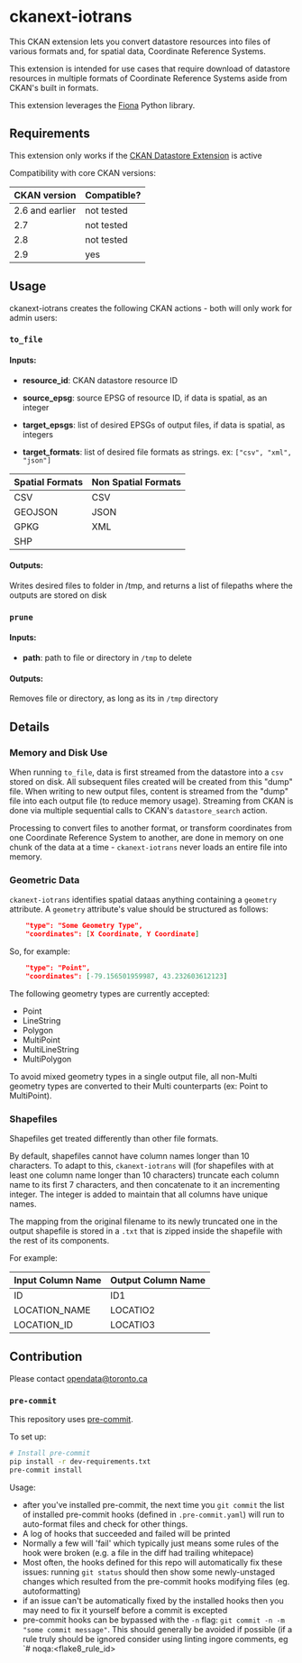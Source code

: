 # ckanext-iotrans

This CKAN extension lets you convert datastore resources into files of various formats and, for spatial data, Coordinate Reference Systems.

This extension is intended for use cases that require download of datastore resources in multiple formats of Coordinate Reference Systems aside from CKAN's built in formats.

This extension leverages the [Fiona](https://pypi.org/project/Fiona/) Python library.

## Requirements

This extension only works if the [CKAN Datastore Extension](https://docs.ckan.org/en/2.9/maintaining/datastore.html) is active

Compatibility with core CKAN versions:

| CKAN version    | Compatible?   |
| --------------- | ------------- |
| 2.6 and earlier | not tested    |
| 2.7             | not tested    |
| 2.8             | not tested    |
| 2.9             | yes    |

## Usage

ckanext-iotrans creates the following CKAN actions - both will only work for admin users:

### `to_file`

#### Inputs:

- **resource_id**: CKAN datastore resource ID

- **source_epsg**: source EPSG of resource ID, if data is spatial, as an integer

- **target_epsgs**: list of desired EPSGs of output files, if data is spatial, as integers

- **target_formats**: list of desired file formats as strings. ex: `["csv", "xml", "json"]`

| Spatial Formats | Non Spatial Formats   |
| --------------- | ------------- |
| CSV             | CSV           |
| GEOJSON         | JSON          |
| GPKG            | XML           |
| SHP             |               |

#### Outputs:

Writes desired files to folder in /tmp, and returns a list of filepaths where the outputs are stored on disk

### `prune`

#### Inputs:

- **path**: path to file or directory in `/tmp` to delete

#### Outputs:

Removes file or directory, as long as its in `/tmp` directory


## Details

### Memory and Disk Use

When running `to_file`, data is first streamed from the datastore into a `csv` stored on disk. All subsequent files created will be created from this "dump" file. When writing to new output files, content is streamed from the "dump" file into each output file (to reduce memory usage). Streaming from CKAN is done via multiple sequential calls to CKAN's `datastore_search` action.

Processing to convert files to another format, or transform coordinates from one Coordinate Reference System to another, are done in memory on one chunk of the data at a time - `ckanext-iotrans` never loads an entire file into memory.

### Geometric Data

`ckanext-iotrans` identifies spatial dataas anything containing a `geometry` attribute. A `geometry` attribute's value should be structured as follows:

```json
    "type": "Some Geometry Type",
    "coordinates": [X Coordinate, Y Coordinate]
```
So, for example:
```json
    "type": "Point",
    "coordinates": [-79.156501959987, 43.232603612123]
```

The following geometry types are currently accepted:
* Point
* LineString
* Polygon
* MultiPoint
* MultiLineString
* MultiPolygon

To avoid mixed geometry types in a single output file, all non-Multi geometry types are converted to their Multi counterparts (ex: Point to MultiPoint).

### Shapefiles

Shapefiles get treated differently than other file formats.

By default, shapefiles cannot have column names longer than 10 characters. To adapt to this, `ckanext-iotrans` will (for shapefiles with at least one column name longer than 10 characters) truncate each column name to its first 7 characters, and then concatenate to it an incrementing integer. The integer is added to maintain that all columns have unique names.

The mapping from the original filename to its newly truncated one in the output shapefile is stored in a `.txt` that is zipped inside the shapefile with the rest of its components.

For example:

| Input Column Name | Output Column Name   |
| ---------------   | ------------- |
| ID                | ID1           |
| LOCATION_NAME     | LOCATIO2      |
| LOCATION_ID       | LOCATIO3      |

## Contribution

Please contact opendata@toronto.ca

### `pre-commit`
This repository uses [pre-commit](https://pre-commit.com/).

To set up:
```bash
# Install pre-commit
pip install -r dev-requirements.txt
pre-commit install
```
Usage:
- after you've installed pre-commit, the next time you `git commit` the list of installed pre-commit hooks (defined in `.pre-commit.yaml`) will run to auto-format files and check for other things.
- A log of hooks that succeeded and failed will be printed
- Normally a few will 'fail' which typically just means some rules of the hook were broken (e.g. a file in the diff had trailing whitepace)
- Most often, the hooks defined for this repo will automatically fix these issues: running `git status` should then show some newly-unstaged changes which resulted from the pre-commit hooks modifying files (eg. autoformatting)
- if an issue can't be automatically fixed by the installed hooks then you may need to fix it yourself before a commit is excepted
- pre-commit hooks can be bypassed with the `-n` flag: `git commit -n -m "some commit message"`. This should generally be avoided if possible (if a rule truly should be ignored consider using linting ingore comments, eg `# noqa:<flake8_rule_id>
